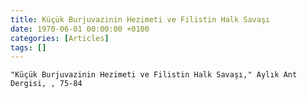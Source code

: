 ```yaml
---
title: Küçük Burjuvazinin Hezimeti ve Filistin Halk Savaşı
date: 1970-06-01 00:00:00 +0100
categories: [Articles]
tags: []
---
```


```"Küçük Burjuvazinin Hezimeti ve Filistin Halk Savaşı," Aylık Ant Dergisi, , 75-84```


